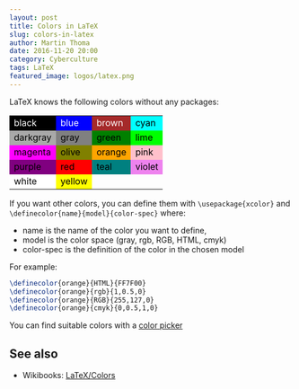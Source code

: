```yaml
---
layout: post
title: Colors in LaTeX
slug: colors-in-latex
author: Martin Thoma
date: 2016-11-20 20:00
category: Cyberculture
tags: LaTeX
featured_image: logos/latex.png
---
```


LaTeX knows the following colors without any packages:

<table>
    <tr>
        <td style="background-color:black;color:white;">black</td>
        <td style="background-color:blue;color:white;">blue</td>
        <td style="background-color:brown;color:white;">brown</td>
        <td style="background-color:cyan;color:black;">cyan</td>
    </tr>
    <tr>
        <td style="background-color:darkgray;color:black;">darkgray</td>
        <td style="background-color:gray;color:black;">gray</td>
        <td style="background-color:green;color:black;">green</td>
        <td style="background-color:lime;color:black;">lime</td>
    </tr>
    <tr>
        <td style="background-color:magenta;color:black;">magenta</td>
        <td style="background-color:olive;color:black;">olive</td>
        <td style="background-color:orange;color:black;">orange</td>
        <td style="background-color:pink;color:black;">pink</td>
    </tr>
    <tr>
        <td style="background-color:purple;color:black;">purple</td>
        <td style="background-color:red;color:black;">red</td>
        <td style="background-color:teal;color:black;">teal</td>
        <td style="background-color:violet;color:black;">violet</td>
    </tr>
    <tr>
        <td style="background-color:white;color:black;">white</td>
        <td style="background-color:yellow;color:black;">yellow</td>
        <td></td>
        <td></td>
    </tr>
</table>

If you want other colors, you can define them with `\usepackage{xcolor}`
and `\definecolor{name}{model}{color-spec}` where:

<ul>
    <li>name is the name of the color you want to define,</li>
    <li>model is the color space (gray, rgb, RGB, HTML, cmyk)</li>
    <li>color-spec is the definition of the color in the chosen model</li>
</ul>

For example:

```tex
\definecolor{orange}{HTML}{FF7F00}
\definecolor{orange}{rgb}{1,0.5,0}
\definecolor{orange}{RGB}{255,127,0}
\definecolor{orange}{cmyk}{0,0.5,1,0}
```

You can find suitable colors with a [color picker](http://www.colorpicker.com/)


## See also

* Wikibooks: [LaTeX/Colors](https://en.wikibooks.org/wiki/LaTeX/Colors)
